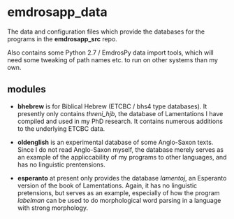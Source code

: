 # emdrosapp_data

The data and configuration files which provide the databases
for the programs in the **emdrosapp_src** repo.

Also contains some 
Python 2.7 / EmdrosPy data import tools, which will need some tweaking
of path names etc. to run on other systems than my own.

## modules

* **bhebrew** is for Biblical Hebrew (ETCBC / bhs4 type databases).
  It presently only contains *threni_hjb*, the database of Lamentations
  I have compiled and used in my PhD research.
  It contains numerous additions to the underlying ETCBC data.

* **oldenglish** is an experimental database of some Anglo-Saxon texts. 
  Since I do not read Anglo-Saxon myself, the database merely serves as an 
  example of the appliccability of my programs to other languages,
  and has no linguistic prentensions.

* **esperanto** at present only provides the database *lamentoj*, an Esperanto
  version of the book of Lamentations. Again, it has no linguistic pretensions,
  but serves as an example, especially of how the program *labelman* can be 
  used to do morphological word parsing in a language with strong morphology.


